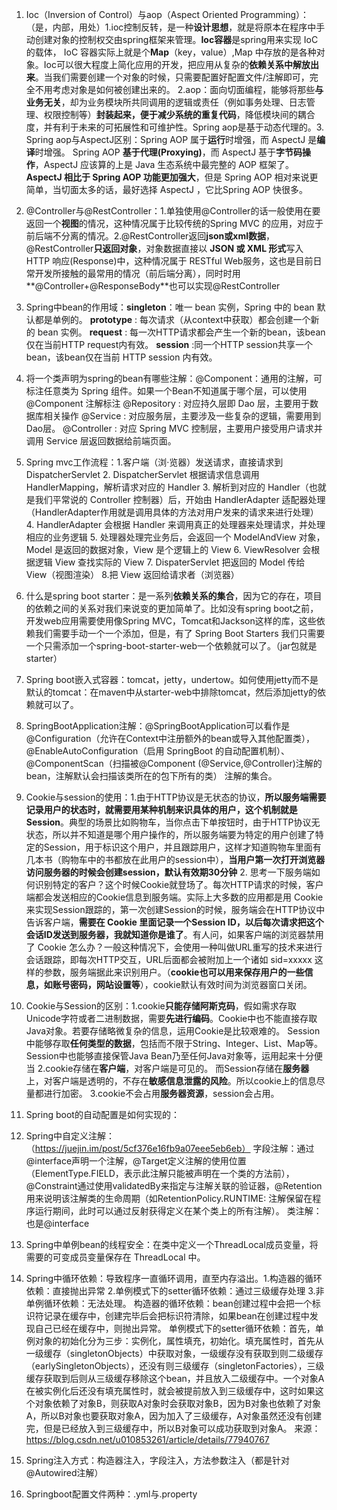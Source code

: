 1. Ioc（Inversion of Control）与aop（Aspect Oriented Programming）：（是，内部，用处）1.ioc控制反转，是一种**设计思想**，就是将原本在程序中手动创建对象的控制权交由spring框架来管理。**Ioc容器**是spring用来实现 IoC 的载体， IoC 容器实际上就是个**Map**（key，value）,Map 中存放的是各种对象。Ioc可以很大程度上简化应用的开发，把应用从复杂的**依赖关系中解放出来**。当我们需要创建一个对象的时候，只需要配置好配置文件/注解即可，完全不用考虑对象是如何被创建出来的。  2.aop：面向切面编程，能够将那些**与业务无关**，却为业务模块所共同调用的逻辑或责任（例如事务处理、日志管理、权限控制等）**封装起来，便于减少系统的重复代码**，降低模块间的耦合度，并有利于未来的可拓展性和可维护性。Spring aop是基于动态代理的。3. Spring aop与AspectJ区别：Spring AOP 属于**运行**时增强，而 AspectJ 是**编译**时增强。 Spring AOP **基于代理(Proxying)**，而 AspectJ 基于**字节码操作**，AspectJ 应该算的上是 Java 生态系统中最完整的 AOP 框架了。**AspectJ 相比于 Spring AOP 功能更加强大**，但是 Spring AOP 相对来说更简单，当切面太多的话，最好选择 AspectJ ，它比Spring AOP 快很多。

2. @Controller与@RestController：1.单独使用@Controller的话一般使用在要返回一个**视图**的情况，这种情况属于比较传统的Spring MVC 的应用，对应于前后端不分离的情况。2.@RestController返回**json或xml数据**，@RestController**只返回对象**，对象数据直接以 **JSON 或 XML 形式**写入 HTTP 响应(Response)中，这种情况属于 RESTful Web服务，这也是目前日常开发所接触的最常用的情况（前后端分离），同时时用**@Controller+@ResponseBody**也可以实现@RestController

3. Spring中bean的作用域：**singleton**：唯一 bean 实例，Spring 中的 bean 默认都是单例的。  **prototype** : 每次请求（从context中获取）都会创建一个新的 bean 实例。  **request** : 每一次HTTP请求都会产生一个新的bean，该bean仅在当前HTTP request内有效。  **session** :同一个HTTP session共享一个bean，该bean仅在当前 HTTP session 内有效。 

4. 将一个类声明为spring的bean有哪些注解：@Component：通用的注解，可标注任意类为 Spring 组件。如果一个Bean不知道属于哪个层，可以使用@Component 注解标注  @Repository : 对应持久层即 Dao 层，主要用于数据库相关操作  @Service : 对应服务层，主要涉及一些复杂的逻辑，需要用到 Dao层。  @Controller : 对应 Spring MVC 控制层，主要用户接受用户请求并调用 Service 层返回数据给前端页面。

5. Spring mvc工作流程：1.客户端（浏·览器）发送请求，直接请求到 DispatcherServlet 2. DispatcherServlet 根据请求信息调用 HandlerMapping，解析请求对应的 Handler  3. 解析到对应的 Handler（也就是我们平常说的 Controller 控制器）后，开始由 HandlerAdapter 适配器处理（HandlerAdapter作用就是调用具体的方法对用户发来的请求来进行处理）  4. HandlerAdapter 会根据 Handler 来调用真正的处理器来处理请求，并处理相应的业务逻辑  5. 处理器处理完业务后，会返回一个 ModelAndView 对象，Model 是返回的数据对象，View 是个逻辑上的 View 6. ViewResolver 会根据逻辑 View 查找实际的 View  7. DispaterServlet 把返回的 Model 传给 View（视图渲染）  8.把 View 返回给请求者（浏览器）

6. 什么是spring boot starter：是一系列**依赖关系的集合**，因为它的存在，项目的依赖之间的关系对我们来说变的更加简单了。比如没有spring boot之前，开发web应用需要使用像Spring MVC，Tomcat和Jackson这样的库，这些依赖我们需要手动一个一个添加，但是，有了 Spring Boot Starters 我们只需要一个只需添加一个spring-boot-starter-web一个依赖就可以了。（jar包就是starter）

7. Spring boot嵌入式容器：tomcat，jetty，undertow。如何使用jetty而不是默认的tomcat：在maven中从starter-web中排除tomcat，然后添加jetty的依赖就可以了。

8. SpringBootApplication注解：@SpringBootApplication可以看作是@Configuration（允许在Context中注册额外的bean或导入其他配置类），@EnableAutoConfiguration（启用 SpringBoot 的自动配置机制）、@ComponentScan（扫描被@Component (@Service,@Controller)注解的bean，注解默认会扫描该类所在的包下所有的类） 注解的集合。

9. Cookie与session的使用：1.由于HTTP协议是无状态的协议，**所以服务端需要记录用户的状态时，就需要用某种机制来识具体的用户，这个机制就是Session**。典型的场景比如购物车，当你点击下单按钮时，由于HTTP协议无状态，所以并不知道是哪个用户操作的，所以服务端要为特定的用户创建了特定的Session，用于标识这个用户，并且跟踪用户，这样才知道购物车里面有几本书（购物车中的书都放在此用户的session中），**当用户第一次打开浏览器访问服务器的时候会创建session，默认有效期30分钟**  2. 思考一下服务端如何识别特定的客户？这个时候Cookie就登场了。每次HTTP请求的时候，客户端都会发送相应的Cookie信息到服务端。实际上大多数的应用都是用 Cookie 来实现Session跟踪的，第一次创建Session的时候，服务端会在HTTP协议中告诉客户端，**需要在 Cookie 里面记录一个Session ID，以后每次请求把这个会话ID发送到服务器，我就知道你是谁了**。有人问，如果客户端的浏览器禁用了 Cookie 怎么办？一般这种情况下，会使用一种叫做URL重写的技术来进行会话跟踪，即每次HTTP交互，URL后面都会被附加上一个诸如 sid=xxxxx 这样的参数，服务端据此来识别用户。（**cookie也可以用来保存用户的一些信息，如账号密码，网站设置等**），cookie默认有效时间为浏览器窗口关闭。

10. Cookie与Session的区别：1.cookie**只能存储阿斯克码**，假如需求存取Unicode字符或者二进制数据，需要**先进行编码**。Cookie中也不能直接存取Java对象。若要存储略微复杂的信息，运用Cookie是比较艰难的。  Session中能够存取**任何类型的数据**，包括而不限于String、Integer、List、Map等。Session中也能够直接保管Java Bean乃至任何Java对象等，运用起来十分便当 2.cookie存储在**客户端**，对客户端是可见的。 而Session存储在**服务器**上，对客户端是透明的，不存在**敏感信息泄露的风险**。所以cookie上的信息尽量都进行加密。 3.cookie不会占用**服务器资源**，session会占用。 

11. Spring boot的自动配置是如何实现的：

12. Spring中自定义注解：（https://juejin.im/post/5cf376e16fb9a07eee5eb6eb） 字段注解：通过@interface声明一个注解，@Target定义注解的使用位置（ElementType.FIELD，表示此注解只能被声明在一个类的方法前），@Constraint通过使用validatedBy来指定与注解关联的验证器，@Retention用来说明该注解类的生命周期（如RetentionPolicy.RUNTIME: 注解保留在程序运行期间，此时可以通过反射获得定义在某个类上的所有注解）。 类注解：也是@interface

13. Spring中单例bean的线程安全：在类中定义一个ThreadLocal成员变量，将需要的可变成员变量保存在 ThreadLocal 中。

14. Spring中循环依赖：导致程序一直循环调用，直至内存溢出。1.构造器的循环依赖：直接抛出异常  2.单例模式下的setter循环依赖：通过三级缓存处理 3.非单例循环依赖：无法处理。  构造器的循环依赖：bean创建过程中会把一个标识符记录在缓存中，创建完毕后会把标识符清除，如果bean在创建过程中发现自己已经在缓存中，则抛出异常。  单例模式下的setter循环依赖：首先，单例对象的初始化分为三步：实例化，属性填充，初始化。填充属性时，首先从一级缓存（singletonObjects）中获取对象，一级缓存没有获取到则二级缓存（earlySingletonObjects），还没有则三级缓存（singletonFactories），三级缓存获取到后则从三级缓存移除这个bean，并且放入二级缓存中。一个对象A在被实例化后还没有填充属性时，就会被提前放入到三级缓存中，这时如果这个对象依赖了对象B，则获取A对象时会获取对象B，因为B对象也依赖了对象A，所以B对象也要获取对象A，因为加入了三级缓存，A对象虽然还没有创建完，但是已经放入到三级缓存中，所以B对象可以成功获取到对象A。  来源：https://blog.csdn.net/u010853261/article/details/77940767

15. Spring注入方式：构造器注入，字段注入，方法参数注入（都是针对@Autowired注解）

16. Springboot配置文件两种：.yml与.property
